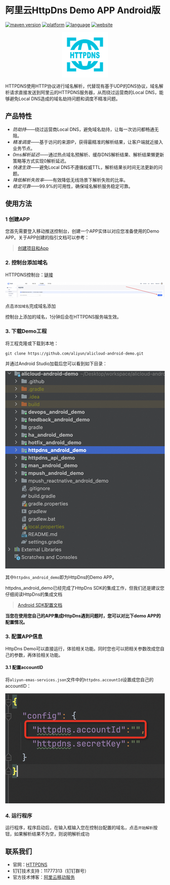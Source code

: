 # 阿里云HttpDns Demo APP Android版
[![maven version](https://img.shields.io/badge/Maven-2.4.2-brightgreen.svg)](https://mhub.console.aliyun.com/downloadSdk) [![platform](https://img.shields.io/badge/platform-android-lightgrey.svg)](https://developer.android.com/index.html) [![language](https://img.shields.io/badge/language-java-orange.svg)](http://www.oracle.com/technetwork/java/index.html) [![website](https://img.shields.io/badge/website-HttpDns-red.svg)](https://www.aliyun.com/product/httpdns)


<div align="center">
<img src="./assets/logo.png">
</div>

HTTPDNS使用HTTP协议进行域名解析，代替现有基于UDP的DNS协议，域名解析请求直接发送到阿里云的HTTPDNS服务器，从而绕过运营商的Local DNS，能够避免Local DNS造成的域名劫持问题和调度不精准问题。

## 产品特性

-   *防劫持*——绕过运营商Local DNS，避免域名劫持，让每一次访问都畅通无阻。
-   *精准调度*——基于访问的来源IP，获得最精准的解析结果，让客户端就近接入业务节点。
-   *0ms解析延迟*——通过热点域名预解析、缓存DNS解析结果、解析结果懒更新策略等方式实现0解析延迟。
-   *快速生效*——避免Local DNS不遵循权威TTL，解析结果长时间无法更新的问题。
-   *降低解析失败率*——有效降低无线场景下解析失败的比率。
-   *稳定可靠*——99.9%的可用性，确保域名解析服务稳定可靠。


## 使用方法

### 1 创建APP

您首先需要登入移动推送控制台，创建一个APP实体以对应您准备使用的Demo APP。关于APP创建的指引文档可以参考：

>[创建项目和App](https://help.aliyun.com/document_detail/436513.html?spm=a2c4g.434660.0.0.255d4289JUbMoM#section-8am-xwe-iqh)


### 2. 控制台添加域名

HTTPDNS控制台：[链接](https://emas.console.aliyun.com/emasService/platformService/httpdns/domain)


<div align="center">
<img src="./assets/host_setting_addr.png">
</div>

点击`添加域名`完成域名添加

控制台上添加的域名，1分钟后会在HTTPDNS服务端生效。


### 3. 下载Demo工程

将工程克隆或下载到本地：

```shell
git clone https://github.com/aliyun/alicloud-android-demo.git
```

并通过Android Studio加载后您可以看到如下目录：

<div align="center">
<img src="./assets/project_structor.png">
</div>

其中`httpdns_android_demo`即为HttpDns的Demo APP。

httpdns_android_demo已经完成了HttpDns SDK的集成工作，但我们还是建议您仔细阅读HttpDns的集成文档

>[Android SDK配置文档](https://help.aliyun.com/document_detail/435250.html)

**当您在使用您自己的APP集成HttpDns遇到问题时，您可以对比下demo APP的配置情况。**

###  3. 配置APP信息

HttpDns Demo可以直接运行，体验相关功能。同时您也可以把相关参数改成您自己的参数，再体验相关功能。

#### 3.1 配置accountID

将`aliyun-emas-services.json`文件中的`httpdns.accountId`设置成您自己的accountID：

<div align="center">
<img src="./assets/config_account.png">
</div>


### 4. 运行程序

运行程序，程序启动后，在输入框输入您在控制台配置的域名，点击`开始解析`按钮，如果解析结果不为空，则说明解析成功


## 联系我们

-   官网：[HTTPDNS](https://www.aliyun.com/product/httpdns)
-   钉钉技术支持：11777313（钉钉群号）
-   官方技术博客：[阿里云移动服务](https://yq.aliyun.com/teams/32)
